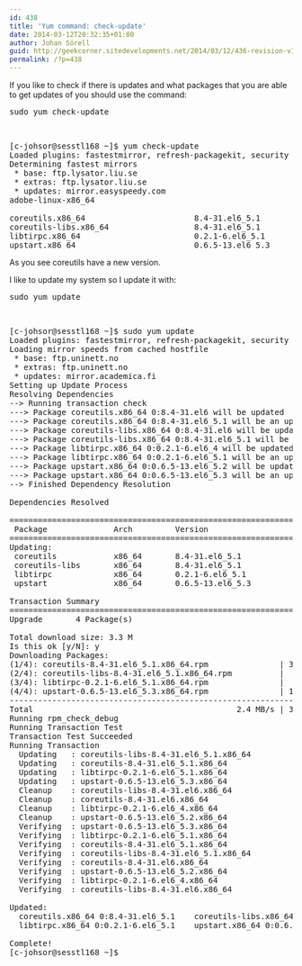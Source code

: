 ```yaml
---
id: 438
title: 'Yum command: check-update'
date: 2014-03-12T20:32:35+01:00
author: Johan Sörell
guid: http://geekcorner.sitedevelopments.net/2014/03/12/436-revision-v1/
permalink: /?p=438
---
```

If you like to check if there is updates and what packages that you are able to get updates of you should use the command:

<pre class="lang:default decode:true">sudo yum check-update</pre>

&nbsp;

<pre class="lang:default decode:true">[c-johsor@sesstl168 ~]$ yum check-update
Loaded plugins: fastestmirror, refresh-packagekit, security
Determining fastest mirrors
 * base: ftp.lysator.liu.se
 * extras: ftp.lysator.liu.se
 * updates: mirror.easyspeedy.com
adobe-linux-x86_64                                                          2/2

coreutils.x86_64                       8.4-31.el6_5.1                    updates
coreutils-libs.x86_64                  8.4-31.el6_5.1                    updates
libtirpc.x86_64                        0.2.1-6.el6_5.1                   updates
upstart.x86_64                         0.6.5-13.el6_5.3                  updates</pre>

As you see coreutils have a new version.

I like to update my system so I update it with:

<pre class="lang:default decode:true ">sudo yum update</pre>

&nbsp;

<pre class="lang:default decode:true ">[c-johsor@sesstl168 ~]$ sudo yum update
Loaded plugins: fastestmirror, refresh-packagekit, security
Loading mirror speeds from cached hostfile
 * base: ftp.uninett.no
 * extras: ftp.uninett.no
 * updates: mirror.academica.fi
Setting up Update Process
Resolving Dependencies
--&gt; Running transaction check
---&gt; Package coreutils.x86_64 0:8.4-31.el6 will be updated
---&gt; Package coreutils.x86_64 0:8.4-31.el6_5.1 will be an update
---&gt; Package coreutils-libs.x86_64 0:8.4-31.el6 will be updated
---&gt; Package coreutils-libs.x86_64 0:8.4-31.el6_5.1 will be an update
---&gt; Package libtirpc.x86_64 0:0.2.1-6.el6_4 will be updated
---&gt; Package libtirpc.x86_64 0:0.2.1-6.el6_5.1 will be an update
---&gt; Package upstart.x86_64 0:0.6.5-13.el6_5.2 will be updated
---&gt; Package upstart.x86_64 0:0.6.5-13.el6_5.3 will be an update
--&gt; Finished Dependency Resolution

Dependencies Resolved

================================================================================
 Package              Arch         Version                  Repository     Size
================================================================================
Updating:
 coreutils            x86_64       8.4-31.el6_5.1           updates       3.0 M
 coreutils-libs       x86_64       8.4-31.el6_5.1           updates        50 k
 libtirpc             x86_64       0.2.1-6.el6_5.1          updates        79 k
 upstart              x86_64       0.6.5-13.el6_5.3         updates       177 k

Transaction Summary
================================================================================
Upgrade       4 Package(s)

Total download size: 3.3 M
Is this ok [y/N]: y
Downloading Packages:
(1/4): coreutils-8.4-31.el6_5.1.x86_64.rpm               | 3.0 MB     00:01     
(2/4): coreutils-libs-8.4-31.el6_5.1.x86_64.rpm          |  50 kB     00:00     
(3/4): libtirpc-0.2.1-6.el6_5.1.x86_64.rpm               |  79 kB     00:00     
(4/4): upstart-0.6.5-13.el6_5.3.x86_64.rpm               | 177 kB     00:00     
--------------------------------------------------------------------------------
Total                                           2.4 MB/s | 3.3 MB     00:01     
Running rpm_check_debug
Running Transaction Test
Transaction Test Succeeded
Running Transaction
  Updating   : coreutils-libs-8.4-31.el6_5.1.x86_64                         1/8 
  Updating   : coreutils-8.4-31.el6_5.1.x86_64                              2/8 
  Updating   : libtirpc-0.2.1-6.el6_5.1.x86_64                              3/8 
  Updating   : upstart-0.6.5-13.el6_5.3.x86_64                              4/8 
  Cleanup    : coreutils-libs-8.4-31.el6.x86_64                             5/8 
  Cleanup    : coreutils-8.4-31.el6.x86_64                                  6/8 
  Cleanup    : libtirpc-0.2.1-6.el6_4.x86_64                                7/8 
  Cleanup    : upstart-0.6.5-13.el6_5.2.x86_64                              8/8 
  Verifying  : upstart-0.6.5-13.el6_5.3.x86_64                              1/8 
  Verifying  : libtirpc-0.2.1-6.el6_5.1.x86_64                              2/8 
  Verifying  : coreutils-8.4-31.el6_5.1.x86_64                              3/8 
  Verifying  : coreutils-libs-8.4-31.el6_5.1.x86_64                         4/8 
  Verifying  : coreutils-8.4-31.el6.x86_64                                  5/8 
  Verifying  : upstart-0.6.5-13.el6_5.2.x86_64                              6/8 
  Verifying  : libtirpc-0.2.1-6.el6_4.x86_64                                7/8 
  Verifying  : coreutils-libs-8.4-31.el6.x86_64                             8/8 

Updated:
  coreutils.x86_64 0:8.4-31.el6_5.1    coreutils-libs.x86_64 0:8.4-31.el6_5.1   
  libtirpc.x86_64 0:0.2.1-6.el6_5.1    upstart.x86_64 0:0.6.5-13.el6_5.3        

Complete!
[c-johsor@sesstl168 ~]$</pre>

&nbsp;
